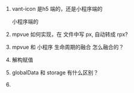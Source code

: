 1. vant-icon 
	是h5 端的，还是小程序端的
	
	小程序端的


2. mpvue 如何实现，在 文件中写 px, 自动转成 rpx?

3. mpvue 和 小程序 生命周期的融合
	怎么融合的？
	

4. 解构赋值

		
	
5. globalData 和 storage 有什么区别？
6. 
	
	
	
	
	
	
	